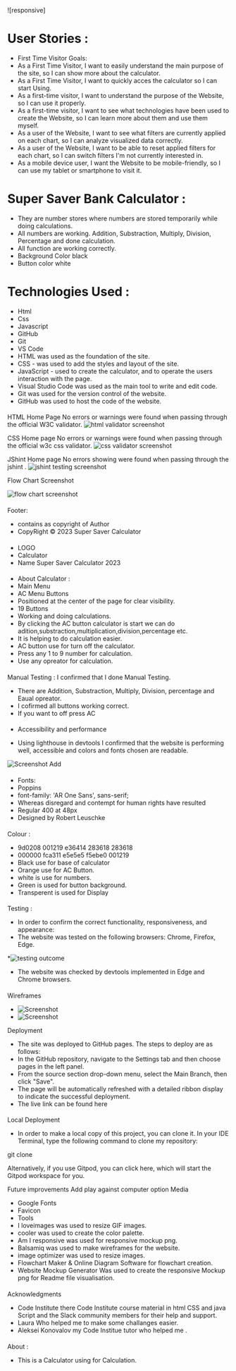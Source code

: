 ![responsive]

# User Stories :

* First Time Visitor Goals:
* As a First Time Visitor, I want to easily understand the main purpose of the site, so I can show more about the calculator.
* As a First Time Visitor, I want to quickly acces the calculator so I can start Using.
* As a first-time visitor, I want to understand the purpose of the Website, so I can use it properly.
* As a first-time visitor, I want to see what technologies have been used to create the Website, so I can learn more about them and use them   myself.
* As a user of the Website, I want to see what filters are currently applied on each chart, so I can analyze visualized data correctly.
* As a user of the Website, I want to be able to reset applied filters for each chart, so I can switch filters I'm not currently interested in.
* As a mobile device user, I want the Website to be mobile-friendly, so I can use my tablet or smartphone to visit it.

# Super Saver Bank Calculator :
 * They are number stores where numbers are stored temporarily while doing calculations.
 * All numbers are working. Addition, Substraction, Multiply, Division, Percentage and done calculation.
 * All function are working correctly.
 * Background Color black
 * Button color white

# Technologies Used :

*  Html
* Css
* Javascript
* GitHub
* Git
* VS Code
* HTML was used as the foundation of the site.
* CSS - was used to add the styles and layout of the site.
* JavaScript - used to create the calculator, and to operate the users interaction with the page.
* Visual Studio Code was used as the main tool to write and edit code.
* Git was used for the version control of the website.
* GitHub was used to host the code of the website.


####
HTML
Home Page
No errors or warnings were found when passing through the official W3C validator.
![html validator screenshot](assets/images/htmlvalidator.png)

CSS
Home page
No errors or warnings were found when passing through the official w3c css validator.
![css validator screenshot](assets/images/cssvalidator.png)

JShint
Home page
No errors showing were found when passing through the jshint .
![jshint testing screenshot](assets/images/jshint.png)

Flow Chart Screenshot

![flow chart screenshot](assets/images/flowchart.png)

####

Footer:
* contains as copyright of Author
* CopyRight © 2023 Super Saver Calculator

####
* LOGO
* Calculator
* Name Super Saver Calculator 2023


####
* About Calculator :
* Main Menu
* AC Menu Buttons
* Positioned at the center of the page for clear visibility.
* 19 Buttons
* Working and doing calculations.
* By clicking the AC button calculator is start we can do adition,substraction,multiplication,division,percentage etc.
* It is helping to do  calculation easier.
* AC button use for  turn off the calculator.
* Press any  1 to 9 number for calculation.
* Use any opreator for calculation.

####
Manual Testing :
I confirmed that I done Manual Testing.
* There are Addition, Substraction, Multiply, Division, percentage and Eaual opreator.
* I cofirmed all buttons working correct.
* If you want to off press AC


####
* Accessibility and performance

* Using lighthouse in devtools I confirmed that the website is performing well, accessible and colors and fonts chosen are readable.

![Screenshot Add](assets/images/performancetesting.png)

####

* Fonts:
* Poppins
* font-family: 'AR One Sans', sans-serif;
* Whereas disregard and contempt for human rights have resulted
* Regular 400 at 48px
* Designed by Robert Leuschke

####

Colour :
* 9d0208 001219 e36414 283618 283618
* 000000 fca311 e5e5e5 f5ebe0 001219
* Black use for base of calculator
* Orange use for AC Button.
* white is use for numbers.
* Green is used for button background.
* Transperent is used for Display

####

Testing :
* In order to confirm the correct functionality, responsiveness, and appearance:
* The website was tested on the following browsers: Chrome, Firefox, Edge.



*![testing outcome](assets/images/testingoutcome.png)

* The website was checked by devtools implemented in Edge and Chrome browsers.

####
Wireframes
* ![Screenshot](assets/images/wireframeimage1.png)
* ![Screenshot](assets/images/wireframeimage2.png)

Deployment

* The site was deployed to GitHub pages. The steps to deploy are as follows:
* In the GitHub repository, navigate to the Settings tab and then choose pages in the left panel.
* From the source section drop-down menu, select the Main Branch, then click "Save".
* The page will be automatically refreshed with a detailed ribbon display to indicate the successful deployment.
* The live link can be found here

####
Local Deployment
* In order to make a local copy of this project, you can clone it. In your IDE Terminal, type the following command to clone my repository:

git clone 

Alternatively, if you use Gitpod, you can click here, which will start the Gitpod workspace for you.

Future improvements
Add play against computer option
Media
*  Google Fonts
*  Favicon
*  Tools
*  I loveimages was used to resize GIF images.
*  cooler was used to create the color palette.
*  Am I responsive was used for responsive mockup png.
*  Balsamiq was used to make wireframes for the website.
*  image optimizer was used to resize images.
*  Flowchart Maker & Online Diagram Software for flowchart creation.
*  Website Mockup Generator Was used to create the responsive Mockup png for Readme file visualisation.
####
Acknowledgments
* Code Institute there Code Institute course material in html CSS and java Script and the Slack community members for their  help and support.
* Laura Who helped me  to make some challanges easier.
* Aleksei Konovalov my Code Institue tutor who helped me .

####
About :
* This is a Calculator using for Calculation.